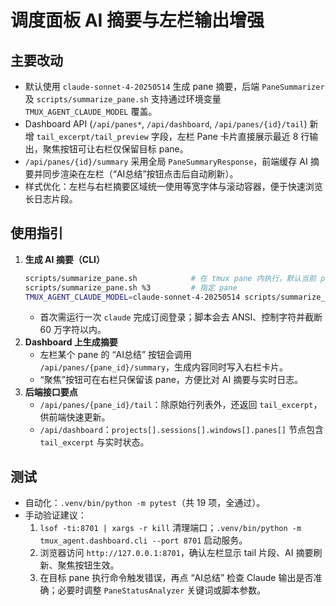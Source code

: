 # 调度面板 AI 摘要与左栏输出增强

## 主要改动
- 默认使用 `claude-sonnet-4-20250514` 生成 pane 摘要，后端 `PaneSummarizer` 及 `scripts/summarize_pane.sh` 支持通过环境变量 `TMUX_AGENT_CLAUDE_MODEL` 覆盖。
- Dashboard API (`/api/panes*`, `/api/dashboard`, `/api/panes/{id}/tail`) 新增 `tail_excerpt/tail_preview` 字段，左栏 Pane 卡片直接展示最近 8 行输出，聚焦按钮可让右栏仅保留目标 pane。
- `/api/panes/{id}/summary` 采用全局 `PaneSummaryResponse`，前端缓存 AI 摘要并同步渲染在左栏（“AI总结”按钮点击后自动刷新）。
- 样式优化：左栏与右栏摘要区域统一使用等宽字体与滚动容器，便于快速浏览长日志片段。

## 使用指引
1. **生成 AI 摘要（CLI）**
   ```bash
   scripts/summarize_pane.sh            # 在 tmux pane 内执行，默认当前 pane
   scripts/summarize_pane.sh %3         # 指定 pane
   TMUX_AGENT_CLAUDE_MODEL=claude-sonnet-4-20250514 scripts/summarize_pane.sh --format json %10
   ```
   - 首次需运行一次 `claude` 完成订阅登录；脚本会去 ANSI、控制字符并截断 60 万字符以内。
2. **Dashboard 上生成摘要**
   - 左栏某个 pane 的 “AI总结” 按钮会调用 `/api/panes/{pane_id}/summary`，生成内容同时写入右栏卡片。
   - “聚焦”按钮可在右栏只保留该 pane，方便比对 AI 摘要与实时日志。
3. **后端接口要点**
   - `/api/panes/{pane_id}/tail`：除原始行列表外，还返回 `tail_excerpt`，供前端快速更新。
   - `/api/dashboard`：`projects[].sessions[].windows[].panes[]` 节点包含 `tail_excerpt` 与实时状态。

## 测试
- 自动化：`.venv/bin/python -m pytest`（共 19 项，全通过）。
- 手动验证建议：
  1. `lsof -ti:8701 | xargs -r kill` 清理端口；`.venv/bin/python -m tmux_agent.dashboard.cli --port 8701` 启动服务。
  2. 浏览器访问 `http://127.0.0.1:8701`，确认左栏显示 tail 片段、AI 摘要刷新、聚焦按钮生效。
  3. 在目标 pane 执行命令触发错误，再点 “AI总结” 检查 Claude 输出是否准确；必要时调整 `PaneStatusAnalyzer` 关键词或脚本参数。
